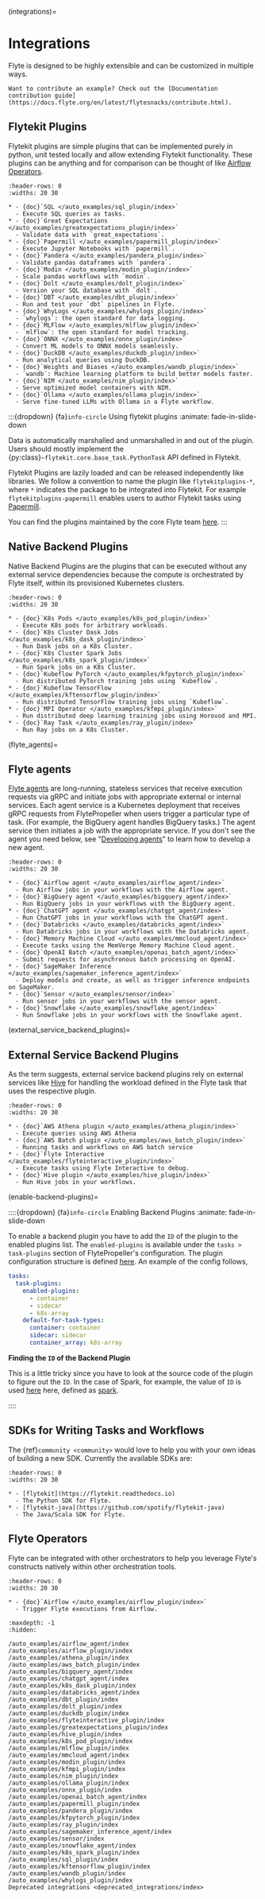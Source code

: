 (integrations)=

# Integrations

Flyte is designed to be highly extensible and can be customized in multiple ways.

```{note}
Want to contribute an example? Check out the [Documentation contribution guide](https://docs.flyte.org/en/latest/flytesnacks/contribute.html).
```

## Flytekit Plugins

Flytekit plugins are simple plugins that can be implemented purely in python, unit tested locally and allow extending
Flytekit functionality. These plugins can be anything and for comparison can be thought of like
[Airflow Operators](https://airflow.apache.org/docs/apache-airflow/stable/howto/operator/index.html).

```{list-table}
:header-rows: 0
:widths: 20 30

* - {doc}`SQL </auto_examples/sql_plugin/index>`
  - Execute SQL queries as tasks.
* - {doc}`Great Expectations </auto_examples/greatexpectations_plugin/index>`
  - Validate data with `great_expectations`.
* - {doc}`Papermill </auto_examples/papermill_plugin/index>`
  - Execute Jupyter Notebooks with `papermill`.
* - {doc}`Pandera </auto_examples/pandera_plugin/index>`
  - Validate pandas dataframes with `pandera`.
* - {doc}`Modin </auto_examples/modin_plugin/index>`
  - Scale pandas workflows with `modin`.
* - {doc}`Dolt </auto_examples/dolt_plugin/index>`
  - Version your SQL database with `dolt`.
* - {doc}`DBT </auto_examples/dbt_plugin/index>`
  - Run and test your `dbt` pipelines in Flyte.
* - {doc}`WhyLogs </auto_examples/whylogs_plugin/index>`
  - `whylogs`: the open standard for data logging.
* - {doc}`MLFlow </auto_examples/mlflow_plugin/index>`
  - `mlflow`: the open standard for model tracking.
* - {doc}`ONNX </auto_examples/onnx_plugin/index>`
  - Convert ML models to ONNX models seamlessly.
* - {doc}`DuckDB </auto_examples/duckdb_plugin/index>`
  - Run analytical queries using DuckDB.
* - {doc}`Weights and Biases </auto_examples/wandb_plugin/index>`
  - `wandb`: Machine learning platform to build better models faster.
* - {doc}`NIM </auto_examples/nim_plugin/index>`
  - Serve optimized model containers with NIM.
* - {doc}`Ollama </auto_examples/ollama_plugin/index>`
  - Serve fine-tuned LLMs with Ollama in a Flyte workflow.
```

:::{dropdown} {fa}`info-circle` Using flytekit plugins
:animate: fade-in-slide-down

Data is automatically marshalled and unmarshalled in and out of the plugin. Users should mostly implement the
{py:class}`~flytekit.core.base_task.PythonTask` API defined in Flytekit.

Flytekit Plugins are lazily loaded and can be released independently like libraries. We follow a convention to name the
plugin like `flytekitplugins-*`, where `*` indicates the package to be integrated into Flytekit. For example
`flytekitplugins-papermill` enables users to author Flytekit tasks using [Papermill](https://papermill.readthedocs.io/en/latest/).

You can find the plugins maintained by the core Flyte team [here](https://github.com/flyteorg/flytekit/tree/master/plugins).
:::

## Native Backend Plugins

Native Backend Plugins are the plugins that can be executed without any external service dependencies because the compute is
orchestrated by Flyte itself, within its provisioned Kubernetes clusters.

```{list-table}
:header-rows: 0
:widths: 20 30

* - {doc}`K8s Pods </auto_examples/k8s_pod_plugin/index>`
  - Execute K8s pods for arbitrary workloads.
* - {doc}`K8s Cluster Dask Jobs </auto_examples/k8s_dask_plugin/index>`
  - Run Dask jobs on a K8s Cluster.
* - {doc}`K8s Cluster Spark Jobs </auto_examples/k8s_spark_plugin/index>`
  - Run Spark jobs on a K8s Cluster.
* - {doc}`Kubeflow PyTorch </auto_examples/kfpytorch_plugin/index>`
  - Run distributed PyTorch training jobs using `Kubeflow`.
* - {doc}`Kubeflow TensorFlow </auto_examples/kftensorflow_plugin/index>`
  - Run distributed TensorFlow training jobs using `Kubeflow`.
* - {doc}`MPI Operator </auto_examples/kfmpi_plugin/index>`
  - Run distributed deep learning training jobs using Horovod and MPI.
* - {doc}`Ray Task </auto_examples/ray_plugin/index>`
  - Run Ray jobs on a K8s Cluster.
```

(flyte_agents)=

## Flyte agents

[Flyte agents](https://docs.flyte.org/en/latest/flyte_agents/index.html) are long-running, stateless services that receive execution requests via gRPC and initiate jobs with appropriate external or internal services. Each agent service is a Kubernetes deployment that receives gRPC requests from FlytePropeller when users trigger a particular type of task. (For example, the BigQuery agent handles BigQuery tasks.) The agent service then initiates a job with the appropriate service. If you don't see the agent you need below, see "[Developing agents](https://docs.flyte.org/en/latest/flyte_agents/developing_agents.html)" to learn how to develop a new agent.

```{list-table}
:header-rows: 0
:widths: 20 30

* - {doc}`Airflow agent </auto_examples/airflow_agent/index>`
  - Run Airflow jobs in your workflows with the Airflow agent.
* - {doc}`BigQuery agent </auto_examples/bigquery_agent/index>`
  - Run BigQuery jobs in your workflows with the BigQuery agent.
* - {doc}`ChatGPT agent </auto_examples/chatgpt_agent/index>`
  - Run ChatGPT jobs in your workflows with the ChatGPT agent.
* - {doc}`Databricks </auto_examples/databricks_agent/index>`
  - Run Databricks jobs in your workflows with the Databricks agent.
* - {doc}`Memory Machine Cloud </auto_examples/mmcloud_agent/index>`
  - Execute tasks using the MemVerge Memory Machine Cloud agent.
* - {doc}`OpenAI Batch </auto_examples/openai_batch_agent/index>`
  - Submit requests for asynchronous batch processing on OpenAI.
* - {doc}`SageMaker Inference </auto_examples/sagemaker_inference_agent/index>`
  - Deploy models and create, as well as trigger inference endpoints on SageMaker.
* - {doc}`Sensor </auto_examples/sensor/index>`
  - Run sensor jobs in your workflows with the sensor agent.
* - {doc}`Snowflake </auto_examples/snowflake_agent/index>`
  - Run Snowflake jobs in your workflows with the Snowflake agent.
```

(external_service_backend_plugins)=

## External Service Backend Plugins

As the term suggests, external service backend plugins rely on external services like
[Hive](https://docs.qubole.com/en/latest/user-guide/engines/hive/index.html) for handling the workload defined in the Flyte task that uses the respective plugin.

```{list-table}
:header-rows: 0
:widths: 20 30

* - {doc}`AWS Athena plugin </auto_examples/athena_plugin/index>`
  - Execute queries using AWS Athena
* - {doc}`AWS Batch plugin </auto_examples/aws_batch_plugin/index>`
  - Running tasks and workflows on AWS batch service
* - {doc}`Flyte Interactive </auto_examples/flyteinteractive_plugin/index>`
  - Execute tasks using Flyte Interactive to debug.
* - {doc}`Hive plugin </auto_examples/hive_plugin/index>`
  - Run Hive jobs in your workflows.
```

(enable-backend-plugins)=

::::{dropdown} {fa}`info-circle` Enabling Backend Plugins
:animate: fade-in-slide-down

To enable a backend plugin you have to add the `ID` of the plugin to the enabled plugins list. The `enabled-plugins` is available under the `tasks > task-plugins` section of FlytePropeller's configuration.
The plugin configuration structure is defined [here](https://pkg.go.dev/github.com/flyteorg/flytepropeller@v0.6.1/pkg/controller/nodes/task/config#TaskPluginConfig). An example of the config follows,

```yaml
tasks:
  task-plugins:
    enabled-plugins:
      - container
      - sidecar
      - k8s-array
    default-for-task-types:
      container: container
      sidecar: sidecar
      container_array: k8s-array
```

**Finding the `ID` of the Backend Plugin**

This is a little tricky since you have to look at the source code of the plugin to figure out the `ID`. In the case of Spark, for example, the value of `ID` is used [here](https://github.com/flyteorg/flyteplugins/blob/v0.5.25/go/tasks/plugins/k8s/spark/spark.go#L424) here, defined as [spark](https://github.com/flyteorg/flyteplugins/blob/v0.5.25/go/tasks/plugins/k8s/spark/spark.go#L41).

::::

## SDKs for Writing Tasks and Workflows

The {ref}`community <community>` would love to help you with your own ideas of building a new SDK. Currently the available SDKs are:

```{list-table}
:header-rows: 0
:widths: 20 30

* - [flytekit](https://flytekit.readthedocs.io)
  - The Python SDK for Flyte.
* - [flytekit-java](https://github.com/spotify/flytekit-java)
  - The Java/Scala SDK for Flyte.
```

## Flyte Operators

Flyte can be integrated with other orchestrators to help you leverage Flyte's
constructs natively within other orchestration tools.

```{list-table}
:header-rows: 0
:widths: 20 30

* - {doc}`Airflow </auto_examples/airflow_plugin/index>`
  - Trigger Flyte executions from Airflow.
```

```{toctree}
:maxdepth: -1
:hidden:

/auto_examples/airflow_agent/index
/auto_examples/airflow_plugin/index
/auto_examples/athena_plugin/index
/auto_examples/aws_batch_plugin/index
/auto_examples/bigquery_agent/index
/auto_examples/chatgpt_agent/index
/auto_examples/k8s_dask_plugin/index
/auto_examples/databricks_agent/index
/auto_examples/dbt_plugin/index
/auto_examples/dolt_plugin/index
/auto_examples/duckdb_plugin/index
/auto_examples/flyteinteractive_plugin/index
/auto_examples/greatexpectations_plugin/index
/auto_examples/hive_plugin/index
/auto_examples/k8s_pod_plugin/index
/auto_examples/mlflow_plugin/index
/auto_examples/mmcloud_agent/index
/auto_examples/modin_plugin/index
/auto_examples/kfmpi_plugin/index
/auto_examples/nim_plugin/index
/auto_examples/ollama_plugin/index
/auto_examples/onnx_plugin/index
/auto_examples/openai_batch_agent/index
/auto_examples/papermill_plugin/index
/auto_examples/pandera_plugin/index
/auto_examples/kfpytorch_plugin/index
/auto_examples/ray_plugin/index
/auto_examples/sagemaker_inference_agent/index
/auto_examples/sensor/index
/auto_examples/snowflake_agent/index
/auto_examples/k8s_spark_plugin/index
/auto_examples/sql_plugin/index
/auto_examples/kftensorflow_plugin/index
/auto_examples/wandb_plugin/index
/auto_examples/whylogs_plugin/index
Deprecated integrations <deprecated_integrations/index>
```
